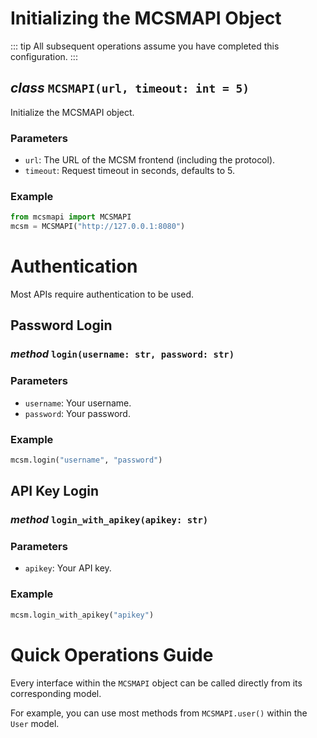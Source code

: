 
# Initializing the MCSMAPI Object

::: tip
All subsequent operations assume you have completed this configuration.
:::

## _class_ `MCSMAPI(url, timeout: int = 5)`

Initialize the MCSMAPI object.

### Parameters

- `url`: The URL of the MCSM frontend (including the protocol).
- `timeout`: Request timeout in seconds, defaults to 5.

### Example

```py
from mcsmapi import MCSMAPI
mcsm = MCSMAPI("http://127.0.0.1:8080")
```

# Authentication

Most APIs require authentication to be used.

## Password Login

### _method_ `login(username: str, password: str)`

### Parameters

- `username`: Your username.
- `password`: Your password.

### Example

```py
mcsm.login("username", "password")
```

## API Key Login

### _method_ `login_with_apikey(apikey: str)`

### Parameters

- `apikey`: Your API key.

### Example

```py
mcsm.login_with_apikey("apikey")
```

# Quick Operations Guide

Every interface within the `MCSMAPI` object can be called directly from its corresponding model.

For example, you can use most methods from `MCSMAPI.user()` within the `User` model.
